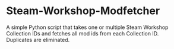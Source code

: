 # Steam-Workshop-Modfetcher
A simple Python script that takes one or multiple Steam Workshop Collection IDs and fetches all mod ids from each Collection ID.  
Duplicates are eliminated.
